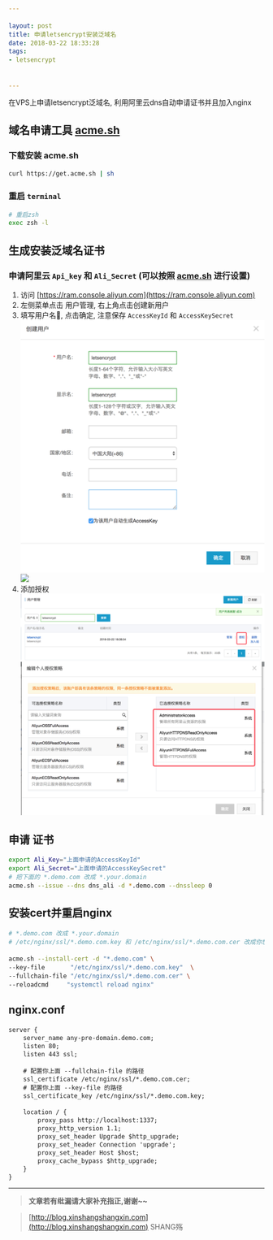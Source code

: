 ```yaml
---

layout: post
title: 申请letsencrypt安装泛域名
date: 2018-03-22 18:33:28
tags:
- letsencrypt


---
```


在VPS上申请letsencrypt泛域名, 利用阿里云dns自动申请证书并且加入nginx
<!-- more -->



## 域名申请工具 [acme.sh](https://github.com/Neilpang/acme.sh)

### 下载安装 acme.sh
```bash
curl https://get.acme.sh | sh
```

### 重启 `terminal`
```bash
# 重启zsh
exec zsh -l
```

## 生成安装泛域名证书
### 申请阿里云 `Api_key` 和 `Ali_Secret` (可以按照 [acme.sh](https://github.com/Neilpang/acme.sh#7-automatic-dns-api-integration) 进行设置)
1. 访问 [https://ram.console.aliyun.com](https://ram.console.aliyun.com)
2. 左侧菜单点击 用户管理, 右上角点击创建新用户
3. 填写用户名, 点击确定, 注意保存 `AccessKeyId` 和 `AccessKeySecret`
   ![](/img/letsencrypt/001.png)  
   ![](/img/letsencrypt/002png)
4. 添加授权
   ![](/img/letsencrypt/003.png)
   ![](/img/letsencrypt/004.png)

## 申请 证书

```bash
export Ali_Key="上面申请的AccessKeyId"
export Ali_Secret="上面申请的AccessKeySecret"
# 把下面的 *.demo.com 改成 *.your.domain
acme.sh --issue --dns dns_ali -d *.demo.com --dnssleep 0
```

## 安装cert并重启nginx

```bash
# *.demo.com 改成 *.your.domain
# /etc/nginx/ssl/*.demo.com.key 和 /etc/nginx/ssl/*.demo.com.cer 改成你想要在 nginx.conf中引入配置的路径

acme.sh --install-cert -d "*.demo.com" \
--key-file       "/etc/nginx/ssl/*.demo.com.key"  \
--fullchain-file "/etc/nginx/ssl/*.demo.com.cer" \
--reloadcmd     "systemctl reload nginx"
```

## nginx.conf

```plain
server {
    server_name any-pre-domain.demo.com;
    listen 80;
    listen 443 ssl;

    # 配置你上面 --fullchain-file 的路径
    ssl_certificate /etc/nginx/ssl/*.demo.com.cer;
    # 配置你上面 --key-file 的路径
    ssl_certificate_key /etc/nginx/ssl/*.demo.com.key;

    location / {
        proxy_pass http://localhost:1337;
        proxy_http_version 1.1;
        proxy_set_header Upgrade $http_upgrade;
        proxy_set_header Connection 'upgrade';
        proxy_set_header Host $host;
        proxy_cache_bypass $http_upgrade;
    }
}
```

-----------------------

> **文章若有纰漏请大家补充指正,谢谢~~**

> [http://blog.xinshangshangxin.com](http://blog.xinshangshangxin.com) SHANG殇



